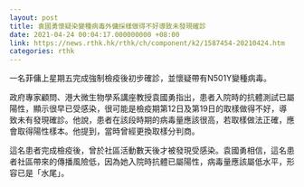 ```yaml
---
layout: post
title: 袁國勇懷疑染變種病毒外傭採樣做得不好導致未發現確診
date: 2021-04-24 00:04:17.000000000 +08:00
link: https://news.rthk.hk/rthk/ch/component/k2/1587454-20210424.htm
categories: rthk
---
```


一名菲傭上星期五完成強制檢疫後初步確診，並懷疑帶有N501Y變種病毒。

政府專家顧問、港大微生物學系講座教授袁國勇指出，患者入院時的抗體測試已屬陽性，顯示很早已受感染，很可能是檢疫期第12日及第19日的取樣做得不好，導致未有發現確診。他說，患者在該段時期的病毒量應該很高，若取樣做法正確，應會取得陽性樣本。他提到，當時曾經更換取樣分判商。

這名患者完成檢疫後，曾於社區活動數天後才被發現受感染。袁國勇相信，這名患者社區帶來的傳播風險低，因為她入院時抗體已屬陽性，病毒量應該屬低水平，形容已是「水尾」。
